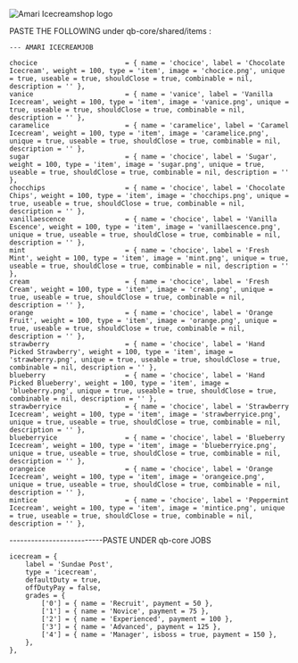 ![Amari Icecreamshop logo](https://github.com/LamaarK/amari-icecreamshop/assets/65554339/bf4c292e-f3da-46b1-ba6e-42311b43a9d0)


PASTE THE FOLLOWING under qb-core/shared/items :

    --- AMARI ICECREAMJOB

    chocice                      = { name = 'chocice', label = 'Chocolate Icecream', weight = 100, type = 'item', image = 'chocice.png', unique = true, useable = true, shouldClose = true, combinable = nil, description = '' },
    vanice                       = { name = 'vanice', label = 'Vanilla Icecream', weight = 100, type = 'item', image = 'vanice.png', unique = true, useable = true, shouldClose = true, combinable = nil, description = '' },
    caramelice                   = { name = 'caramelice', label = 'Caramel Icecream', weight = 100, type = 'item', image = 'caramelice.png', unique = true, useable = true, shouldClose = true, combinable = nil, description = '' },
    sugar                        = { name = 'chocice', label = 'Sugar', weight = 100, type = 'item', image = 'sugar.png', unique = true, useable = true, shouldClose = true, combinable = nil, description = '' },
    chocchips                    = { name = 'chocice', label = 'Chocolate Chips', weight = 100, type = 'item', image = 'chocchips.png', unique = true, useable = true, shouldClose = true, combinable = nil, description = '' },
    vanillaescence               = { name = 'chocice', label = 'Vanilla Escence', weight = 100, type = 'item', image = 'vanillaescence.png', unique = true, useable = true, shouldClose = true, combinable = nil, description = '' },
    mint                         = { name = 'chocice', label = 'Fresh Mint', weight = 100, type = 'item', image = 'mint.png', unique = true, useable = true, shouldClose = true, combinable = nil, description = '' },
    cream                        = { name = 'chocice', label = 'Fresh Cream', weight = 100, type = 'item', image = 'cream.png', unique = true, useable = true, shouldClose = true, combinable = nil, description = '' },
    orange                       = { name = 'chocice', label = 'Orange Fruit', weight = 100, type = 'item', image = 'orange.png', unique = true, useable = true, shouldClose = true, combinable = nil, description = '' },
    strawberry                   = { name = 'chocice', label = 'Hand Picked Strawberry', weight = 100, type = 'item', image = 'strawberry.png', unique = true, useable = true, shouldClose = true, combinable = nil, description = '' },
    blueberry                    = { name = 'chocice', label = 'Hand Picked Blueberry', weight = 100, type = 'item', image = 'blueberry.png', unique = true, useable = true, shouldClose = true, combinable = nil, description = '' },
    strawberryice                = { name = 'chocice', label = 'Strawberry Icecream', weight = 100, type = 'item', image = 'strawberryice.png', unique = true, useable = true, shouldClose = true, combinable = nil, description = '' },
    blueberryice                 = { name = 'chocice', label = 'Blueberry Icecream', weight = 100, type = 'item', image = 'blueberryice.png', unique = true, useable = true, shouldClose = true, combinable = nil, description = '' },
    orangeice                    = { name = 'chocice', label = 'Orange Icecream', weight = 100, type = 'item', image = 'orangeice.png', unique = true, useable = true, shouldClose = true, combinable = nil, description = '' },
    mintice                      = { name = 'chocice', label = 'Peppermint Icecream', weight = 100, type = 'item', image = 'mintice.png', unique = true, useable = true, shouldClose = true, combinable = nil, description = '' },

--------------------------PASTE UNDER qb-core JOBS

	icecream = {
		label = 'Sundae Post',
		type = 'icecream',
		defaultDuty = true,
		offDutyPay = false,
		grades = {
			['0'] = { name = 'Recruit', payment = 50 },
			['1'] = { name = 'Novice', payment = 75 },
			['2'] = { name = 'Experienced', payment = 100 },
			['3'] = { name = 'Advanced', payment = 125 },
			['4'] = { name = 'Manager', isboss = true, payment = 150 },
		},
	},
